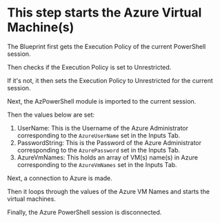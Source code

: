 # This step starts the Azure Virtual Machine(s)

The Blueprint first gets the Execution Policy of the current PowerShell session.

Then checks if the Execution Policy is set to Unrestricted.

If it's not, it then sets the Execution Policy to Unrestricted for the current session.

Next, the AzPowerShell module is imported to the current session.

Then the values below are set:

1. UserName: This is the Username of the Azure Administrator corresponding to the `AzureUserName` set in the Inputs Tab.
1. PasswordString: This is the Password of the Azure Administrator corresponding to the `AzurePassword` set in the Inputs Tab.
1. AzureVmNames: This holds an array of VM(s) name(s) in Azure corresponding to the `AzureVmNames` set in the Inputs Tab.

Next, a connection to Azure is made.

Then it loops through the values of the Azure VM Names and starts the virtual machines.

Finally, the Azure PowerShell session is disconnected.
